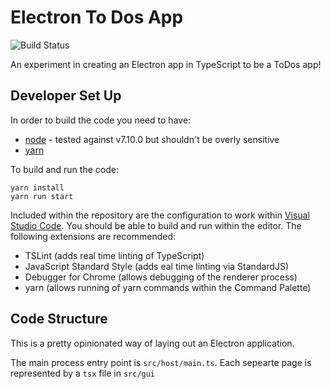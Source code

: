 # Electron To Dos App

![Build Status](https://jdunkerley.visualstudio.com/_apis/public/build/definitions/c5590d99-e9b6-4375-9cac-ba78a8898dbb/2/badge)

An experiment in creating an Electron app in TypeScript to be a ToDos app!

## Developer Set Up

In order to build the code you need to have:

- [node](https://nodejs.org/en/) - tested against v7.10.0 but shouldn't be overly sensitive
- [yarn](https://yarnpkg.com)

To build and run the code:

```
yarn install
yarn run start
```

Included within the repository are the configuration to work within [Visual Studio Code](http://code.visualstudio.com/). You should be able to build and run within the editor. The following extensions are recommended:

- TSLint (adds real time linting of TypeScript)
- JavaScript Standard Style (adds eal time linting via StandardJS)
- Debugger for Chrome (allows debugging of the renderer process)
- yarn (allows running of yarn commands within the Command Palette)

## Code Structure

This is a pretty opinionated way of laying out an Electron application.

The main process entry point is `src/host/main.ts`.
Each sepearte page is represented by a `tsx` file in `src/gui`